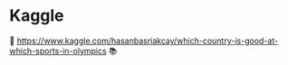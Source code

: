# Kaggle

📌 https://www.kaggle.com/hasanbasriakcay/which-country-is-good-at-which-sports-in-olympics 📚
